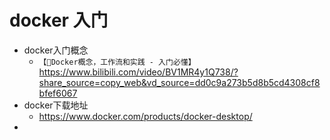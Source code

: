 # docker 入门

- docker入门概念
  - `【🐳Docker概念，工作流和实践 - 入门必懂】` https://www.bilibili.com/video/BV1MR4y1Q738/?share_source=copy_web&vd_source=dd0c9a273b5d8b5cd4308cf8bfef6067
- docker下载地址
  - https://www.docker.com/products/docker-desktop/
- 